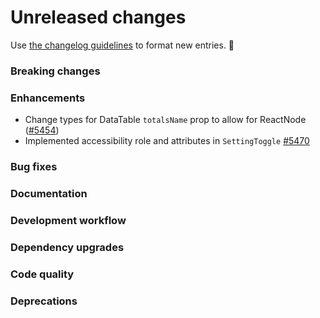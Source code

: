 # Unreleased changes

Use [the changelog guidelines](/documentation/Versioning%20and%20changelog.md) to format new entries. 💜

### Breaking changes

### Enhancements

- Change types for DataTable `totalsName` prop to allow for ReactNode ([#5454](https://github.com/Shopify/polaris/pull/5365/))
- Implemented accessibility role and attributes in `SettingToggle` [#5470](https://github.com/Shopify/polaris/pull/5470)

### Bug fixes

### Documentation

### Development workflow

### Dependency upgrades

### Code quality

### Deprecations

